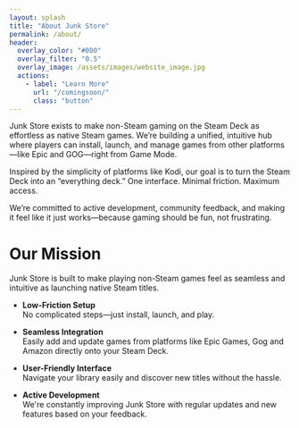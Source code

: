 ```yaml
---
layout: splash
title: "About Junk Store"
permalink: /about/
header:
  overlay_color: "#000"
  overlay_filter: "0.5"
  overlay_image: /assets/images/website_image.jpg
  actions:
    - label: "Learn More"
      url: "/comingsoon/"
      class: "button"
---
```

<div class="spacer mt-4"></div>


Junk Store exists to make non-Steam gaming on the Steam Deck as effortless as native Steam games. We’re building a unified, intuitive hub where players can install, launch, and manage games from other platforms—like Epic and GOG—right from Game Mode.

Inspired by the simplicity of platforms like Kodi, our goal is to turn the Steam Deck into an “everything deck.” One interface. Minimal friction. Maximum access.

We’re committed to active development, community feedback, and making it feel like it just works—because gaming should be fun, not frustrating.


# Our Mission

Junk Store is built to make playing non-Steam games feel as seamless and intuitive as launching native Steam titles.

- **Low-Friction Setup**  
  No complicated steps—just install, launch, and play.

- **Seamless Integration**  
  Easily add and update games from platforms like Epic Games, Gog and Amazon directly onto your Steam Deck.

- **User-Friendly Interface**  
  Navigate your library easily and discover new titles without the hassle.

- **Active Development**  
  We're constantly improving Junk Store with regular updates and new features based on your feedback.
